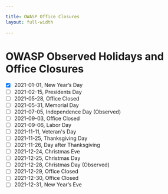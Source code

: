 ```yaml
---

title: OWASP Office Closures
layout: full-width

---
```


# OWASP Observed Holidays and Office Closures

- [x] 2021-01-01, New Year’s Day
- [ ] 2021-02-15, Presidents Day
- [ ] 2021-05-28, Office Closed
- [ ] 2021-05-31, Memorial Day
- [ ] 2021-07-05, Independence Day (Observed)
- [ ] 2021-09-03, Office Closed
- [ ] 2021-09-06, Labor Day
- [ ] 2021-11-11, Veteran's Day
- [ ] 2021-11-25, Thanksgiving Day
- [ ] 2021-11-26, Day after Thanksgiving
- [ ] 2021-12-24, Christmas Eve
- [ ] 2021-12-25, Christmas Day
- [ ] 2021-12-28, Christmas Day (Observed)
- [ ] 2021-12-29, Office Closed
- [ ] 2021-12-30, Office Closed
- [ ] 2021-12-31, New Year’s Eve
